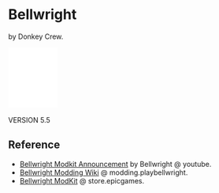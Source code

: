 # Bellwright

by Donkey Crew.

![](../ue/2_create/2_editors/ue/img/ue-logo-white-01-100w.webp)

VERSION 5.5

## Reference

- [Bellwright Modkit Announcement](https://www.youtube.com/watch?v=71y7IRv4u7c) by Bellwright @ youtube.
- [Bellwright Modding Wiki](https://modding.playbellwright.com/) @ modding.playbellwright.
- [Bellwright ModKit](https://store.epicgames.com/en-US/p/bellwright-modkit) @ store.epicgames.
